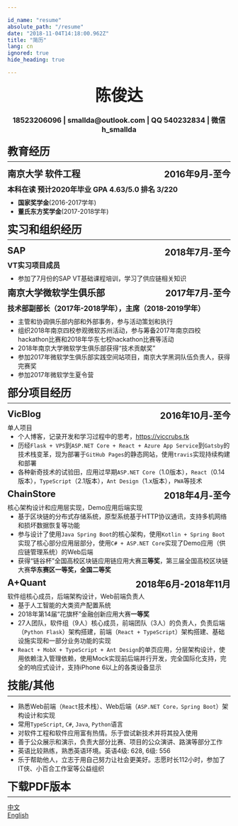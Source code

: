 ```yaml
---

id_name: "resume"
absolute_path: "/resume"
date: "2018-11-04T14:18:00.962Z"
title: "简历"
lang: cn
ignored: true
hide_heading: true

---
```


<style>


.resume h1, h2, h3 {
    border-bottom-width: 0 !important;
        margin: 8px 0;
}

.resume h1 {
    font-size: 24px;
    margin: 12px 0;
    padding-bottom: 0.3em;
    border-bottom-width: 1px !important;
    border-bottom-style: solid;
}
.resume h2 {
    font-size: 20px;

}

.resume h3{
    font-size: 16px;

}
.resume ul {
    margin: 0px;
}
.resume p {
    margin: 0px;
}
.resume .right { float: right}
.resume .contact {
    margin: 20px 0;
    text-align: center;
}
.resume .name {
    font-size: 36px;
    border-bottom: none;
    padding: 0;
    text-align: center;
}
.resume .avatar {
    float: right;
    height: 100px;
    margin: 0px;
}

</style>

<div class="resume">
<div>

<h1 class="name">
陈俊达
</h1>

<h3 class="contact">18523206096 | smallda@outlook.com | QQ 540232834 | 微信 h_smallda

</h3>
</div>
</html>

# 教育经历

## 南京大学 软件工程 <span class="right">2016年9月-至今</span>

### 本科在读 预计2020年毕业 GPA 4.63/5.0 排名 3/220
- **国家奖学金**(2016-2017学年)
- **董氏东方奖学金**(2017-2018学年)

# 实习和组织经历

## SAP <span class="right">2018年7月-至今</span>
### VT实习项目成员

- 参加了7月份的SAP VT基础课程培训，学习了供应链相关知识

## 南京大学微软学生俱乐部 <span class="right">2017年7月-至今</span>
### 技术部副部长（2017年-2018学年），主席（2018-2019学年）
- 主管和协调俱乐部内部和外部事务，参与活动策划和执行
- 组织2018年南京四校参观微软苏州活动，参与筹备2017年南京四校hackathon比赛和2018年华东七校hackathon比赛等活动
- 2018年南京大学微软学生俱乐部获得“技术贡献奖”
- 参加2017年微软学生俱乐部实践空间站项目，南京大学黑洞队伍负责人，获得完赛奖
- 参加2017年微软学生夏令营

# 部分项目经历

## VicBlog <span class="right">2016年10月-至今</span>
单人项目
- 个人博客，记录开发和学习过程中的思考，https://viccrubs.tk
- 历经`Flask + VPS`到`ASP.NET Core + React + Azure App Service`到`Gatsby`的技术栈变革，现为部署于`GitHub Pages`的静态网站，使用`travis`实现持续构建和部署
- 各种新奇技术的试验田，应用过早期`ASP.NET Core`（1.0版本），`React`（0.14版本），`TypeScript`（2.1版本），`Ant Design`（1.x版本），`PWA`等技术

## ChainStore <span class="right">2018年4月-至今</span>
核心架构设计和应用层实现，Demo应用后端实现
- 基于区块链的分布式存储系统，原型系统基于HTTP协议通讯，支持多机网络和损坏数据恢复等功能
- 参与设计了使用`Java Spring Boot`的核心架构，使用`Kotlin + Spring Boot`实现了核心部分应用层部分，使用`C# + ASP.NET Core`实现了Demo应用（供应链管理系统）的Web后端
- 获得“链谷杯”全国高校区块链应用链应用大赛**三等奖**，第三届全国高校区块链大赛**华东赛区一等奖，全国二等奖**

## A+Quant <span class="right">2018年6月-2018年11月</span>
软件组核心成员，后端架构设计，Web前端负责人
- 基于人工智能的大类资产配置系统
- 2018年第14届“花旗杯”金融创新应用大赛**一等奖**
- 27人团队，软件组（9人）核心成员，前端团队（3人）的负责人，负责后端（`Python Flask`）架构搭建，前端（`React + TypeScript`）架构搭建、基础设施实现和一部分业务功能的实现
- `React + MobX + TypeScript + Ant Design`的单页应用，分层架构设计，使用依赖注入管理依赖，使用Mock实现前后端并行开发，完全国际化支持，完全的响应式设计，支持iPhone 6以上的各类设备显示

# 技能/其他

- 熟悉Web前端（`React`技术栈）、Web后端（`ASP.NET Core，Spring Boot`）架构设计和实现
- 常用`TypeScript`, `C#`, `Java`, `Python`语言
- 对软件工程和软件应用富有热情。乐于尝试新技术并将其投入使用
- 善于公众展示和演示，负责大部分比赛、项目的公众演讲、路演等部分工作
- 英语比较熟练，熟悉英语环境。英语4级: 628, 6级: 556
- 乐于帮助他人，立志于用自己努力让社会更美好。志愿时长112小时，参加了IT侠、小百合工作室等公益组织

# 下载PDF版本

[中文](./chinese.pdf)

[English](./english.pdf)

</div>
